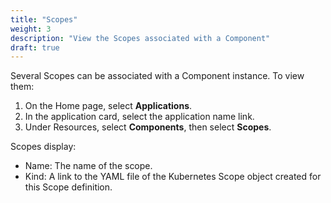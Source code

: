 ```yaml
---
title: "Scopes"
weight: 3
description: "View the Scopes associated with a Component"
draft: true
---
```


Several Scopes can be associated with a Component instance. To view them:
1. On the Home page, select **Applications**.
1. In the application card, select the application name link.
1. Under Resources, select **Components**, then select **Scopes**.


Scopes display:
   - Name: The name of the scope.
   - Kind: A link to the YAML file of the Kubernetes Scope object created for this Scope definition.
